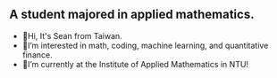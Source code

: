 ## A student majored in applied mathematics.
- :triangular_flag_on_post:Hi, It's Sean from Taiwan.
- :triangular_flag_on_post:I’m interested in math, coding, machine learning, and quantitative finance.
- :triangular_flag_on_post:I’m currently at the Institute of Applied Mathematics in NTU!

<!---
SeanChenTaipei/SeanChenTaipei is a ✨ special ✨ repository because its `README.md` (this file) appears on your GitHub profile.
You can click the Preview link to take a look at your changes.
--->
